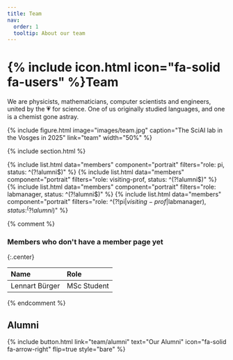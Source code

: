 ```yaml
---
title: Team
nav:
  order: 1
  tooltip: About our team
---
```


# {% include icon.html icon="fa-solid fa-users" %}Team

We are physicists, mathematicians, computer scientists and engineers, united by the 💗 for science. One of us originally studied languages, and one is a chemist gone astray. 

{%
  include figure.html
  image="images/team.jpg"
  caption="The SciAI lab in the Vosges in 2025"
  link="team"
  width="50%"
%}

{% include section.html %}

{% include list.html data="members" component="portrait" filters="role: pi, status: ^(?!alumni$)" %}
{% include list.html data="members" component="portrait" filters="role: visiting-prof, status: ^(?!alumni$)" %}
{% include list.html data="members" component="portrait" filters="role: labmanager, status: ^(?!alumni$)" %}
{% include list.html data="members" component="portrait" filters="role: ^(?!pi$|visiting-prof$|labmanager$), status: ^(?!alumni$)" %}

{% comment %}

### Members who don't have a member page yet
{:.center}

| Name  | Role  |
| :---- | :---- |
| Lennart Bürger | MSc Student |

{% endcomment %}

## Alumni

{%
  include button.html
  link="team/alumni"
  text="Our Alumni"
  icon="fa-solid fa-arrow-right"
  flip=true
  style="bare"
%}
